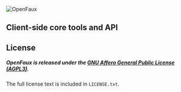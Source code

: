 ![OpenFaux](https://raw.github.com/openfaux/openfaux-website/master/HTML/IMG/openfaux-horizontal-2500px.png)
## Client-side core tools and API

## License

##### OpenFaux is released under the [GNU Affero General Public License (AGPL3)](https://www.gnu.org/licenses/agpl-3.0.html).
The full license text is included in `LICENSE.txt`.
